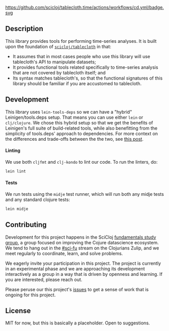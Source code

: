 https://github.com/scicloj/tablecloth.time/actions/workflows/cd.yml/badge.svg

## Description

This library provides tools for performing time-series analyses. It is built upon
the foundation of [`scicloj/tablecloth`]() in that:

* It assumes that in most cases people who use this library will use tablecloth's API
to manipulate datasets;
* It provides functional tools related specifically to time-series analysis
that are not covered by tablecloth itself; and
* Its syntax matches tablecloth's, so that the functional signatures
of this library should be familiar if you are accustomed to tablecloth.

## Development

This library uses `lein-tools-deps` so we can have a "hybrid" Leinigen/tools.deps
setup. That means you can use either `lein` or `clj/clojure`. We chose this hybrid
setup so that we get the benefits of Leinigen's full suite of build-related tools,
while also benefitting from the simplicity of tools.deps' approach to dependencies.
For more context on the differences and trade-offs between the the two, see [this post](https://clojureverse.org/t/is-there-a-sales-pitch-for-switching-to-deps-edn-from-lein-in-2020/5367/5).

#### Linting

We use both `cljfmt` and `clj-kondo` to lint our code. To run the linters, do:
```bash
lein lint
```

#### Tests

We run tests using the `midje` test runner, which will run both any midje tests
and any standard clojure tests:
```bash
lein midje
```

## Contributing

Development for this project happens in the SciCloj [fundamentals study group](https://scicloj.github.io/pages/web_meetings/#sci-fu_group), a group focused on improving the Cojure datascience ecosystem. We tend to hang out in the [\#sci-fu](https://clojurians.zulipchat.com/#narrow/stream/265544-sci-fu) stream on the Clojurians Zulip, and we meet regularly to coordinate, learn, and solve problems.

We eagerly invite your participation in this project. The project is currently in an experimental phase and we are approaching its development interactively as a group in a way that is driven by openness and learning. If you are interested, please reach out.

Please peruse our this project's [issues](https://github.com/scicloj/tablecloth.time/issues) to get a sense of work that is ongoing for this project.

## License

MIT for now, but this is basically a placeholder.  Open to suggestions.

